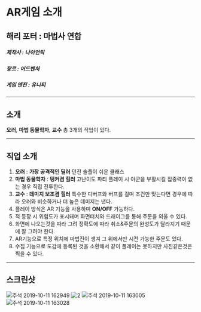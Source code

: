 AR게임 소개
==========

해리 포터 : 마법사 연합
----------------------
##### 제작사 : 나이언틱
##### 장르 : 어드벤처
##### 게임 엔진 : 유니티
***
소개 
----
**오러**, **마법 동물학자**, **교수** 총 3개의 직업이 있다.
***

직업 소개
--------
1. **오러** : **가장 공격적인 딜러** 던전 솔플이 쉬운 클래스
2. **마법 동물학자** : **탱커겸 힐러** 고난이도 파티 플레이 시 아군을 부활시킬 집중력이 없는 경우 직접 전투한다.
3. **교수** : **데미지 보조겸 힐러** 특수한 디버프와 버프를 걸며 조건만 맞는다면 경우에 따라 오러와 비슷하거나 더 높은 데미지는 낸다.
4. 플레이 방식은 AR 기능을 사용하며 **ON/OFF** 가능하다.
5. 적 등장 시 위험도가 표시돼며 화면터치와 드래이그를 통해 주문을 외울 수 있다.
6. 화면에 나오는것을 따라 그려 정확도에 따라 취소&주문의 완성도가 달라지기 때문에 잘 그려야 한다.
7. AR기능으로 특정 위치에 마법진이 생겨 그 위에서만 시전 가능한 주문도 있다.
8. 수집 기능으로 도감에 등록된 것을 소환해서 같이 플레이는 못하지만 사진같은것은 찍을 수 있다.
***
스크린샷
-------

![주석 2019-10-11 162949](https://user-images.githubusercontent.com/54255487/66632960-ab74ca80-ec44-11e9-94a6-84a7906e9a30.png)
![2](https://user-images.githubusercontent.com/54255487/66632959-ab74ca80-ec44-11e9-9dc2-06d5bb91a915.jpg)
![주석 2019-10-11 163005](https://user-images.githubusercontent.com/54255487/66632961-ac0d6100-ec44-11e9-8335-b2d8f679a14d.png)
![주석 2019-10-11 163028](https://user-images.githubusercontent.com/54255487/66632962-ac0d6100-ec44-11e9-8a5f-1b20ffad03e5.png)
